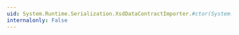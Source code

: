 ```yaml
---
uid: System.Runtime.Serialization.XsdDataContractImporter.#ctor(System.CodeDom.CodeCompileUnit)
internalonly: False
---
```

